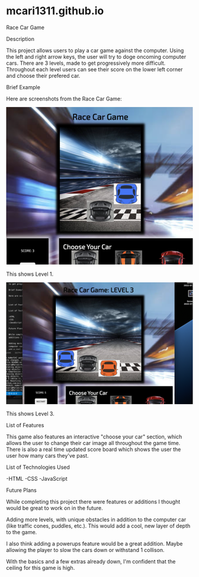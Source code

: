 # mcari1311.github.io
Race Car Game 

Description 

This project allows users to play a car game against the computer. Using the left and right arrow keys, the user will try to doge oncoming computer cars. There are 3 levels, made to get progressively more difficult. Throughout each level users can see their score on the lower left corner and choose their prefered car. 

Brief Example

Here are screenshots from the Race Car Game:

![level 1 example](/images/level1EX.png)

This shows Level 1.  

![level 3 example](/images/level3EX.png)

This shows Level 3. 

List of Features 

This game also features an interactive "choose your car" section, which allows the user to change their car image all throughout the game time. There is also a real time updated score board which shows the user the user how many cars they've past.

List of Technologies Used 

-HTML
-CSS
-JavaScript 

Future Plans 

While completing this project there were features or additions I thought would be great to work on in the future.

Adding more levels, with unique obstacles in addition to the computer car (like traffic cones, puddles, etc.). This would add a cool, new layer of depth to the game. 

I also think adding a powerups feature would be a great addition. Maybe allowing the player to slow the cars down or withstand 1 collison. 

With the basics and a few extras already down, I'm confident that the ceiling for this game is high. 